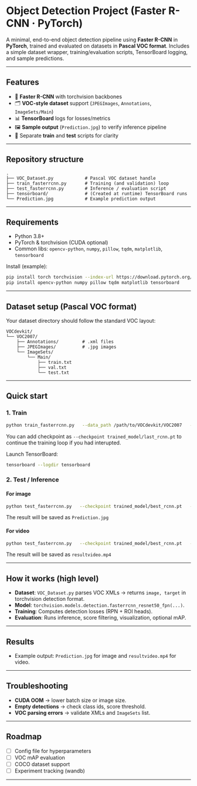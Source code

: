 # Object Detection Project (Faster R-CNN · PyTorch)

A minimal, end-to-end object detection pipeline using **Faster R-CNN** in **PyTorch**, trained and evaluated on datasets in **Pascal VOC format**. Includes a simple dataset wrapper, training/evaluation scripts, TensorBoard logging, and sample predictions.

---

## Features

- 🚀 **Faster R-CNN** with torchvision backbones  
- 🗂️ **VOC-style dataset** support (`JPEGImages`, `Annotations`, `ImageSets/Main`)  
- 📊 **TensorBoard** logs for losses/metrics  
- 🖼️ **Sample output** (`Prediction.jpg`) to verify inference pipeline  
- 🧪 Separate **train** and **test** scripts for clarity

---

## Repository structure

```
.
├── VOC_Dataset.py            # Pascal VOC dataset handle
├── train_fasterrcnn.py       # Training (and validation) loop
├── test_fasterrcnn.py        # Inference / evaluation script
├── tensorboard/              # (Created at runtime) TensorBoard runs
└── Prediction.jpg            # Example prediction output
```

---

## Requirements

- Python 3.8+
- PyTorch & torchvision (CUDA optional)
- Common libs: `opencv-python`, `numpy`, `pillow`, `tqdm`, `matplotlib`, `tensorboard`

Install (example):

```bash
pip install torch torchvision --index-url https://download.pytorch.org/whl/cu121   # or cpu wheels
pip install opencv-python numpy pillow tqdm matplotlib tensorboard
```

---

## Dataset setup (Pascal VOC format)

Your dataset directory should follow the standard VOC layout:

```
VOCdevkit/
└── VOC2007/
    ├── Annotations/         # .xml files
    ├── JPEGImages/          # .jpg images
    └── ImageSets/
        └── Main/
            ├── train.txt
            ├── val.txt
            └── test.txt
```

---

## Quick start

### 1. Train

```bash
python train_fasterrcnn.py   --data_path /path/to/VOCdevkit/VOC2007   --epochs 100   --batchs 8   --lr 1e-3   --momentum 0.9
```
You can add checkpoint as `--checkpoint trained_model/last_rcnn.pt` to continue the training loop if you had interupted.

Launch TensorBoard:

```bash
tensorboard --logdir tensorboard
```

### 2. Test / Inference
#### For image

```bash
python test_fasterrcnn.py   --checkpoint trained_model/best_rcnn.pt   --image_path /path/to/images --threshold 0.5
```
The result will be saved as `Prediction.jpg`
#### For video

```bash
python test_fasterrcnn.py   --checkpoint trained_model/best_rcnn.pt   --video_path /path/to/video --threshold 0.5
```
The result will be saved as `resultvideo.mp4`

---

## How it works (high level)

- **Dataset**: `VOC_Dataset.py` parses VOC XMLs → returns `image, target` in torchvision detection format.  
- **Model**: `torchvision.models.detection.fasterrcnn_resnet50_fpn(...)`.  
- **Training**: Computes detection losses (RPN + ROI heads).  
- **Evaluation**: Runs inference, score filtering, visualization, optional mAP.

---

## Results

- Example output: `Prediction.jpg` for image and `resultvideo.mp4` for video.

---

## Troubleshooting

- **CUDA OOM** → lower batch size or image size.  
- **Empty detections** → check class ids, score threshold.  
- **VOC parsing errors** → validate XMLs and `ImageSets` list.

---

## Roadmap

- [ ] Config file for hyperparameters  
- [ ] VOC mAP evaluation  
- [ ] COCO dataset support  
- [ ] Experiment tracking (wandb)

---